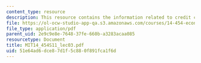 ```yaml
---
content_type: resource
description: This resource contains the information related to credit crunch.
file: https://ol-ocw-studio-app-qa.s3.amazonaws.com/courses/14-454-economic-crises-spring-2011/51e64ad6dce87d1f5c880f891fca1f6d_MIT14_454S11_lec03.pdf
file_type: application/pdf
parent_uid: 2e9c9e8e-7648-37fe-660b-a3283acaa085
resourcetype: Document
title: MIT14_454S11_lec03.pdf
uid: 51e64ad6-dce8-7d1f-5c88-0f891fca1f6d
---
```

